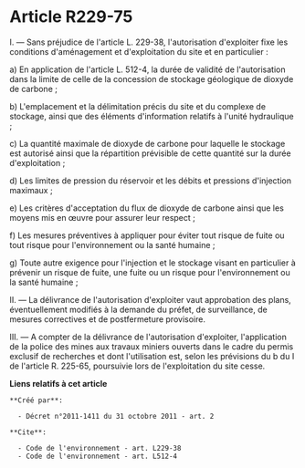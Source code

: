 # Article R229-75

I. ― Sans préjudice de l'article L. 229-38, l'autorisation d'exploiter fixe les conditions d'aménagement et d'exploitation du
site et en particulier : 

a) En application de l'article L. 512-4, la durée de validité de l'autorisation dans la limite de celle de la concession de
stockage géologique de dioxyde de carbone ; 

b) L'emplacement et la délimitation précis du site et du complexe de stockage, ainsi que des éléments d'information relatifs
à l'unité hydraulique ; 

c) La quantité maximale de dioxyde de carbone pour laquelle le stockage est autorisé ainsi que la répartition prévisible de
cette quantité sur la durée d'exploitation ; 

d) Les limites de pression du réservoir et les débits et pressions d'injection maximaux ; 

e) Les critères d'acceptation du flux de dioxyde de carbone ainsi que les moyens mis en œuvre pour assurer leur respect ; 

f) Les mesures préventives à appliquer pour éviter tout risque de fuite ou tout risque pour l'environnement ou la santé
humaine ; 

g) Toute autre exigence pour l'injection et le stockage visant en particulier à prévenir un risque de fuite, une fuite ou un
risque pour l'environnement ou la santé humaine ; 

II. ― La délivrance de l'autorisation d'exploiter vaut approbation des plans, éventuellement modifiés à la demande du préfet,
de surveillance, de mesures correctives et de postfermeture provisoire. 

III. ― A compter de la délivrance de l'autorisation d'exploiter, l'application de la police des mines aux travaux miniers
ouverts dans le cadre du permis exclusif de recherches et dont l'utilisation est, selon les prévisions du b du I de l'article
R. 225-65, poursuivie lors de l'exploitation du site cesse.

**Liens relatifs à cet article**

	**Créé par**:

	  - Décret n°2011-1411 du 31 octobre 2011 - art. 2

	**Cite**:

	  - Code de l'environnement - art. L229-38
	  - Code de l'environnement - art. L512-4
